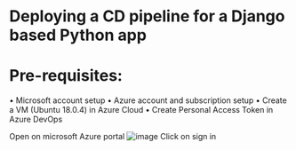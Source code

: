 # Deploying a CD pipeline for a Django based Python app

# Pre-requisites:
•	Microsoft account setup
•	Azure account and subscription setup
•	Create a VM (Ubuntu 18.0.4) in Azure Cloud
•	Create Personal Access Token in Azure DevOps

Open on microsoft Azure portal
![image](https://github.com/anilkumarn12/Deploying-a-CD-pipeline-for-a-Django-based-Python-app/assets/134625092/a0af0208-9607-4926-8083-1aa7ae5b6435)
Click on sign in

